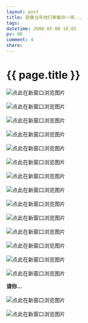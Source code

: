 ```yaml
---
layout: post
title: 就像当年他们牵着你一样...
tags: 
datetime: 2008-05-08 18:05
pv: 86
comment: 4
share: 
---
```


{{ page.title }}
================

 <p><img src="http://img3.pcpop.com/upimg3/2008/1/2/0004625952.jpg" alt="点此在新窗口浏览图片" /><br /><br /><img src="http://img3.pcpop.com/upimg3/2008/1/2/0004625953.jpg" alt="点此在新窗口浏览图片" /><br /><br /><img src="http://img3.pcpop.com/upimg3/2008/1/2/0004625954.jpg" alt="点此在新窗口浏览图片" /><br /><br /><img src="http://img3.pcpop.com/upimg3/2008/1/2/0004625955.jpg" alt="点此在新窗口浏览图片" /><br /><br /><img src="http://img3.pcpop.com/upimg3/2008/1/2/0004625956.jpg" alt="点此在新窗口浏览图片" /><br /><br /><img src="http://img3.pcpop.com/upimg3/2008/1/2/0004625957.jpg" alt="点此在新窗口浏览图片" /><br /><br /><img src="http://img3.pcpop.com/upimg3/2008/1/2/0004625959.jpg" alt="点此在新窗口浏览图片" /><br /><br /><img src="http://img3.pcpop.com/upimg3/2008/1/2/0004625961.jpg" alt="点此在新窗口浏览图片" /><br /><br /><img src="http://img3.pcpop.com/upimg3/2008/1/2/0004625962.jpg" alt="点此在新窗口浏览图片" /><br /><br /><img src="http://img3.pcpop.com/upimg3/2008/1/2/0004625965.jpg" alt="点此在新窗口浏览图片" /><br /><br /><img src="http://img3.pcpop.com/upimg3/2008/1/2/0004625966.jpg" alt="点此在新窗口浏览图片" /><br /><br /><img src="http://img3.pcpop.com/upimg3/2008/1/2/0004625968.jpg" alt="点此在新窗口浏览图片" /><br /><br /><img src="http://img3.pcpop.com/upimg3/2008/1/2/0004625969.jpg" alt="点此在新窗口浏览图片" /><br /><br /><img src="http://img3.pcpop.com/upimg3/2008/1/2/0004625971.jpg" alt="点此在新窗口浏览图片" /></p><p><strong>请你...</strong><br /><br /><img src="http://img3.pcpop.com/upimg3/2008/1/2/0004625972.jpg" alt="点此在新窗口浏览图片" /><br /><br /><img src="http://img3.pcpop.com/upimg3/2008/1/2/0004625974.jpg" alt="点此在新窗口浏览图片" /></p> 

